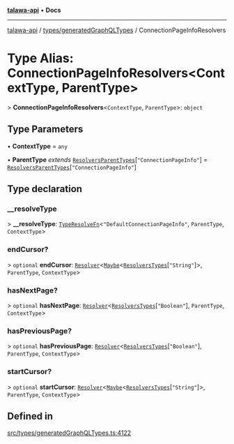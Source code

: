 [**talawa-api**](../../../README.md) • **Docs**

***

[talawa-api](../../../modules.md) / [types/generatedGraphQLTypes](../README.md) / ConnectionPageInfoResolvers

# Type Alias: ConnectionPageInfoResolvers\<ContextType, ParentType\>

\> **ConnectionPageInfoResolvers**\<`ContextType`, `ParentType`\>: `object`

## Type Parameters

• **ContextType** = `any`

• **ParentType** *extends* [`ResolversParentTypes`](ResolversParentTypes.md)\[`"ConnectionPageInfo"`\] = [`ResolversParentTypes`](ResolversParentTypes.md)\[`"ConnectionPageInfo"`\]

## Type declaration

### \_\_resolveType

\> **\_\_resolveType**: [`TypeResolveFn`](TypeResolveFn.md)\<`"DefaultConnectionPageInfo"`, `ParentType`, `ContextType`\>

### endCursor?

\> `optional` **endCursor**: [`Resolver`](Resolver.md)\<[`Maybe`](Maybe.md)\<[`ResolversTypes`](ResolversTypes.md)\[`"String"`\]\>, `ParentType`, `ContextType`\>

### hasNextPage?

\> `optional` **hasNextPage**: [`Resolver`](Resolver.md)\<[`ResolversTypes`](ResolversTypes.md)\[`"Boolean"`\], `ParentType`, `ContextType`\>

### hasPreviousPage?

\> `optional` **hasPreviousPage**: [`Resolver`](Resolver.md)\<[`ResolversTypes`](ResolversTypes.md)\[`"Boolean"`\], `ParentType`, `ContextType`\>

### startCursor?

\> `optional` **startCursor**: [`Resolver`](Resolver.md)\<[`Maybe`](Maybe.md)\<[`ResolversTypes`](ResolversTypes.md)\[`"String"`\]\>, `ParentType`, `ContextType`\>

## Defined in

[src/types/generatedGraphQLTypes.ts:4122](https://github.com/PalisadoesFoundation/talawa-api/blob/a6e7ac91b581c9109559657faf0f934f3eb41fe7/src/types/generatedGraphQLTypes.ts#L4122)
